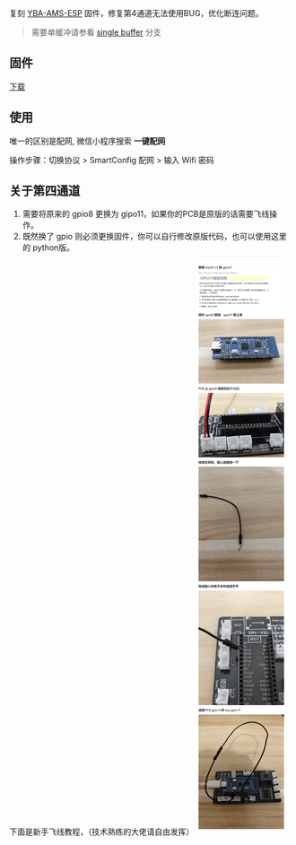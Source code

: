复刻 [YBA-AMS-ESP](https://github.com/YBA0312/YBA-AMS-ESP/tree/main) 固件，修复第4通道无法使用BUG，优化断连问题。
> 需要单缓冲请参看 [single buffer](https://github.com/TshineZheng/YBA-AMS-ESP-PY/tree/single_buffer) 分支

## 固件
[下载](https://github.com/TshineZheng/YBA-AMS-ESP-PY/releases)

## 使用
唯一的区别是配网, 微信小程序搜索 **一键配网**

操作步骤：切换协议 > SmartConfig 配网 > 输入 Wifi 密码

## 关于第四通道
1. 需要将原来的 gpio8 更换为 gipo11，如果你的PCB是原版的话需要飞线操作。
2. 既然换了 gpio 则必须更换固件，你可以自行修改原版代码，也可以使用这里的 python版。

下面是新手飞线教程，（技术熟练的大佬请自由发挥）
![](doc/飞线教程.jpg)
